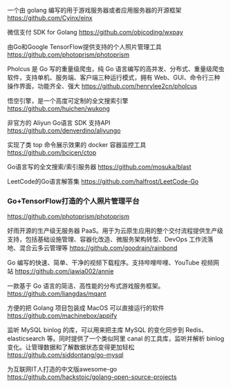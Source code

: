 一个由 golang 编写的用于游戏服务器或者应用服务器的开源框架
https://github.com/Cyinx/einx

微信支付 SDK for Golang
https://github.com/objcoding/wxpay

由Go和Google TensorFlow提供支持的个人照片管理工具
https://github.com/photoprism/photoprism

Pholcus 是 Go 写的重量级爬虫，纯 Go 语言编写的高并发、分布式、重量级爬虫软件，支持单机、服务端、客户端三种运行模式，拥有 Web、GUI、命令行三种操作界面，功能齐全、强大
https://github.com/henrylee2cn/pholcus

悟空引擎，是一个高度可定制的全文搜索引擎
https://github.com/huichen/wukong

非官方的 Aliyun Go语言 SDK 支持API
https://github.com/denverdino/aliyungo

实现了类 top 命令展示效果的 docker 容器监控工具
https://github.com/bcicen/ctop

Go语言写的全文搜索/索引服务器
https://github.com/mosuka/blast

LeetCode的Go语言解答集
https://github.com/halfrost/LeetCode-Go

### Go+TensorFlow打造的个人照片管理平台
https://github.com/photoprism/photoprism

好雨开源的生产级无服务器 PaaS。用于为云原生应用的整个交付流程提供生产级支持，包括基础设施管理、容器化改造、微服务架构转型、DevOps 工作流落地、混合云多云管理等
https://github.com/goodrain/rainbond

Go 编写的快速、简单、干净的视频下载程序。支持哔哩哔哩、YouTube 视频网站
https://github.com/iawia002/annie

一款基于 Go 语言的简洁、高性能的分布式游戏服务框架。
https://github.com/liangdas/mqant

方便的把 Golang 项目包装成 MacOS 可以直接运行的软件
https://github.com/machinebox/appify

监听 MySQL binlog 的库，可以用来把主库 MySQL 的变化同步到 Redis、elasticsearch 等。同时提供了一个类似阿里 canal 的工具库，监听并解析 binlog 变化。让管理数据和了解数据状态变得更加轻松
https://github.com/siddontang/go-mysql

为互联网IT人打造的中文版awesome-go
https://github.com/hackstoic/golang-open-source-projects
